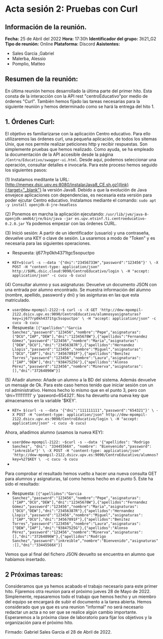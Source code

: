 # Acta sesión 2: Pruebas con Curl
## Información de la reunión.
**Fecha:** 25 de Abril del 2022
**Hora:** 17:30h
**Identificador del grupo:** 3ti21_G2
**Tipo de reunión:** Online
**Plataforma:** Discord
**Asistentes:**
- Sales García ,Gabriel
- Malerba, Alessio
- Pomplio, Matteo

## Resumen de la reunión:
En última reunión hemos desarrollado la última parte del primer hito. Esta consta de la interacción con la API rest   "centroEducativo"por medio de órdenes "Curl". También hemos fijado las tareas necesarias para la siguiente reunión y hemos determinado como se hará la entrega del hito 1.

## 1. Órdenes Curl:
El objetivo es familiarizarse con la aplicación Centro educativo. Para ello utilizaremos las órdenes curl, una pequeña aplicación, de todos los sitemas Unix, que nos permite realizar peticiones http y recibir respuestas. Son simplemente pruebas que hemos realizado.
Como ayuda, se ha empleado la documentación de la API accesible desde la página <code>/Centro/Educativo/swagger-ui.html</code>.  Desde aquí, podemos seleccionar una operación, consultar detalles e invocarla. Para este proceso hemos seguido los siguientes pasos:

(1)  Instalamos meditante la URL:[http://memex.dsic.upv.es:8080/instalarJava8_CE.sh.gz](link){:target="_blank"} la versión Java8. Debido a que la evolución de Java envejece aplicaciones con dependencias, es necesaria esta versión para poder ejcutar Centro educativo. Instalamos mediante el comando: ````sudo apt -y install openjdk-8-jre-headless````

(2)  Ponemos en marcha la aplicación ejecutando: ````/usr/lib/jvm/java-8-openjdk-amd64/jre/bin/java -jar es.upv.etsinf.ti.centroeducativo-0.2.0.jar````
Ya podemos empezar con las órdenes CURL.

(3) Inició sesión: A partir de un identificador (usuario) y una contraseña, devuelve una KEY o clave de sesión. La usaremos a modo de "Token" y es necesaria para las siguientes operaciones.
- Respuesta: ij677rp0kh4371tgc5sopuctpo

- ````KEY=$(curl -s --data '{"dni":"23456733H","password":"123456"}' \ -X POST -H "content-type: application/json" http://$URL.dsic.cloud:9090/CentroEducativo/login \ -H "accept: application/json" -c cucu -b cucu)````

(4)  Consultar alumno y sus asignaturas: Devuelve un documento JSON con una entrada por alumno encontrado. Se muestra información del alumno (nombre, apellido, password y dni) y las asignturas en las que esta matriculado.
- ````user@dew-mpompil-2122:~$ curl -s -X GET 'http://dew-mpompil-2122.dsicv.upv.es:9090/CentroEducativo/alumnosyasignaturas?key=ij677rp0kh4371tgc5sopuctpo' \ -H "accept: application/json" -c cucu -b cucu````
- Respuesta: 
 ````[{"apellidos":"Garcia Sanchez","password":"123456","nombre":"Pepe","asignaturas":["DCU","IAP","DEW"],"dni":"12345678W"},{"apellidos":"Fernandez Gómez","password":"123456","nombre":"Maria","asignaturas":["DEW","DCU"],"dni":"23456387R"},{"apellidos":"Hernandez Llopis","password":"123456","nombre":"Miguel","asignaturas":["DCU","IAP"],"dni":"34567891F"},{"apellidos":"Benitez Torres","password":"123456","nombre":"Laura","asignaturas":["IAP","DEW"],"dni":"93847525G"},{"apellidos":"Alonso Pérez","password":"123456","nombre":"Minerva","asignaturas":[],"dni":"37264096W"}]````

 (5)  Añadir alumno: Añade un alumno a la BD del sistema. Además devuelve un mensaje de Ok. Para este caso hemos tenido que iniciar sesión con un rol administrativo. Hemos hecho lo mismo que en el punto 3, pero con 'dni=111111111' y 'pasword=654321'. Nos ha devuelto una nueva key que almacenamos en la variable '$KEY'.
 - ````KEY= $(curl -s --data '{"dni":"111111111","password":"654321"}' \ -X POST -H "content-type: application/json" http://dew-mpompil-2122.dsicv.upv.es:9090/CentroEducativo/login \ -H "accept: application/json" -c cucu -b cucu)````
 
 Ahora, añadimos alumno (usamos la nueva KEY):

- ````user@dew-mpompil-2122: ~$curl -s --data '{"apellidos": "Rodrigo Sanchez", "dni": "33445566X", "nombre": "Bienvenido","password": "inkreible"}' \ -X POST -H "content-type: application/json" 'http://dew-mpompil-2122.dsicv.upv.es:9090/CentroEducativo/alumnos?key=%27$KEY \  -c cucu -b cucu ````
-
 Para comprobar el resultado hemos vuelto a hacer una nueva consulta GET para alumnos y asignaturas, tal como hemos hecho en el punto 5. Este ha sido el resultado:

- Respuesta:
  ````[{"apellidos":"Garcia Sanchez","password":"123456","nombre":"Pepe","asignaturas":["IAP","DCU","DEW"],"dni":"12345678W"},{"apellidos":"Fernandez Gómez","password":"123456","nombre":"Maria","asignaturas":["DCU","DEW"],"dni":"23456387R"},{"apellidos":"Hernandez Llopis","password":"123456","nombre":"Miguel","asignaturas":["IAP","DCU"],"dni":"34567891F"},{"apellidos":"Benitez Torres","password":"123456","nombre":"Laura","asignaturas":["DEW","IAP"],"dni":"93847525G"},{"apellidos":"Alonso Pérez","password":"123456","nombre":"Minerva","asignaturas":[],"dni":"37264096W"},{"apellidos":"Rodrigo Sanchez","password":"inkreible","nombre":"Bienvenido","asignaturas":[],"dni":"33445566X"}]````

Vemos que al final del fichero JSON devuelto se encuentra en alumno que habíamos insertado.


## 2 Próximas tareas:
Consideramos que ya hemos acabado el trabajo necesario para este primer hito. Fijaremos otra reunion para el próximo jueves 28 de Mayo de 2022. Simplemente, repasaremos todo el trabajo que hemos hecho y un miembro del equipo se encargará de subir el documento a la tarea abierta. 
Hemos considerado que ya que es una reunion "informal" no será necesario redactar un acta a no ser que se realice algún cambio importante.
Esperaremos a la próxima clase de laboratorio para fijar los objetivos y la organización para el próximo hito.

Firmado: Gabriel Sales García el 28 de Abril de 2022.



